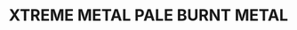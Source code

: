 ---
layout: product
title: "XTREME METAL PALE BURNT METAL"
price: "750" 
desc: "Enamel Metalizer 35mL"
img_path: "/assets/img/AK-485.webp"
brand: "AK "
available: true
special_offer: false
new: false
soon: false
cat: "020000"
subcat: "020200"
subsubcat: "020205"
sifra: "AK-485"
popular: false
---